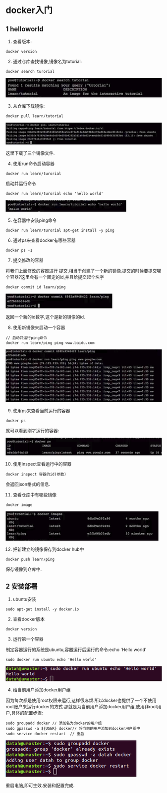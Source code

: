 # docker入门

## 1 helloworld

1) 查看版本:

```
docker version
```

2) 通过仓库查找镜像,镜像名为tutorial:

```
docker search turorial
```

![1558535932419](assets/1558535932419.png)

3) 从仓库下载镜像:

```
docker pull learn/tutorial
```

![1558536018070](assets/1558536018070.png)

这里下载了三个镜像文件.

4) 使用run命令启动容器

```
docker run learn/turorial
```

启动并运行命令

```
docker run learn/turorial echo 'hello world'
```

![1558536174695](assets/1558536174695.png)

5) 在容器中安装ping命令

``` 
docker run learn/turorial apt-get install -y ping
```

6) 通过ps来查看docker有哪些容器

```
docker ps -1
```

7) 提交修改的容器

将我们上面修改的容器进行 提交,相当于创建了一个新的镜像.提交的时候要提交哪个容器?这里会有一个固定的id,并且给提交起个名字

```
docker commit id learn/ping
```

![1558536479769](assets/1558536479769.png)



返回一个新的id数字,这个是新的镜像的id.

8) 使用新镜像来启动一个容器

```
// 启动并运行ping命令
docker run learn/ping ping www.baidu.com
```

![1558536663697](assets/1558536663697.png)

9) 使用ps来查看当前运行的容器

```
docker ps
```

就可以看到刚才运行的容器:

![1558536761874](assets/1558536761874.png)

10) 使用inspect查看运行中的容器

```
docker inspect 容器的id(参数)
```

会返回json格式的信息.

11) 查看仓库中有哪些镜像

``` 
docker image
```

![1558536923289](assets/1558536923289.png)

12) 把新建立的镜像保存到docker hub中

```
docker push learn/ping
```

保存镜像到仓库中.

## 2 安装部署

1) ubuntu安装

```
sudo apt-get install -y docker.io
```

2) 查看docker版本

```
docker version
```

3) 运行第一个容器

制定容器运行的系统是ubuntu,容器运行后运行的命令:echo 'Hello world'

```
sudo docker run ubuntu echo 'Hello world'
```

![1558539338295](assets/1558539338295.png)

4) 给当前用户添加docker用户组

因为每次都是使用root权限来运行,这样很麻烦.所以docker也提供了一个不使用root账户来运行docker的方式.那就是为当前用户添加docker用户组,使用非root用户,具体的配置步骤:

```
sudo groupadd docker // 添加名为docker的用户组
sudo gpasswd -a ${USER} docker// 将当前的用户添加到docker用户组中
sudo service docker restart  // 重启
```

![1558539800956](assets/1558539800956.png)

重启电脑,即可生效.安装和配置完成.



